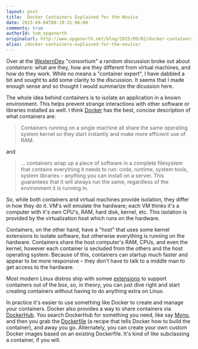 ```yaml
---
layout: post
title:  Docker Containers Explained for the Novice
date: 2015-09-04T08:19:31-06:00
comments: true
authorId: tom_opgenorth
originalurl: http://www.opgenorth.net/blog/2015/09/02/docker-containers-explained-for-the-novice/
alias: /docker-containers-explained-for-the-novice/
---
```

Over at the [WesternDev](http://www.westerndevs.com/) "consortium" a random discussion broke out about _containers_: what are they, how are they different from virtual machines, and how do they work. While no means a "container expert", I have dabbled a bit and sought to add some clarity to the discussion. It seems that I made enough sense and so thought I would summarize the dicussion here.

<!--more-->

The whole idea behind containers is to isolate an application in a known environment. This helps prevent strange interactions with other software or libraries installed as well. I think [Docker](http://www.docker.com) has the best, concise description of what containers are:

> Containers running on a single machine all share the same operating system kernel so they start instantly and make more efficient use of RAM.

and

> ... containers wrap up a piece of software in a complete filesystem that contains everything it needs to run: code, runtime, system tools, system libraries – anything you can install on a server. This guarantees that it will always run the same, regardless of the environment it is running in.

So, while both containers and virtual machines provide isolation, they differ in how they do it. VM's will emulate the hardware; each VM thinks it's a computer with it's own CPU's, RAM, hard disk, kernel, etc. This isolation is provided by the virtualization host which runs on the hardware.

Containers, on the other hand, have a "host" that uses some kernel extensions to isolate software, but otherwise everything is running on the hardware. Containers share the host computer's RAM, CPUs, and even the kernel, however each container is secluded from the others and the host operating system. Because of this, containers can startup much faster and appear to be more responsive &ndash; they don't have to talk to a middle man to get access to the hardware.

Most modern Linux distros ship with somee [extensions](https://linuxcontainers.org) to support containers out of the box, so, in theory, you can just dive right and start creating containers without having to do anything extra on Linux.

In practice it's easier to use something like Docker to create and manage your containers. Docker also provides a way to share containers via [DockerHub](https://hub.docker.com/). You search DockerHub for something you need, like say [Mono](https://hub.docker.com/_/mono/), and then you grab the [Dockerfile](https://docs.docker.com/reference/builder/) (a recipe that tells Docker how to build the container), and away you go. Alternately, you can create your own custom Docker images based on an existing Dockerfile. It's kind of like subclassing a container, if you will.
